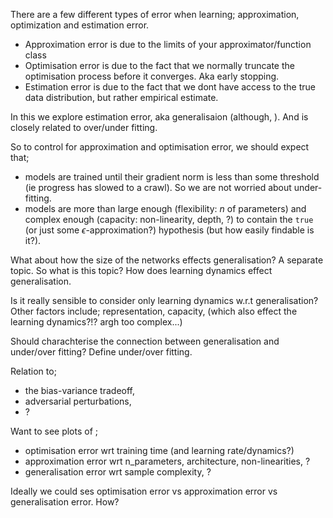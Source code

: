 There are a few different types of error when learning;
approximation, optimization and estimation error.

* Approximation error is due to the limits of your approximator/function class
* Optimisation error is due to the fact that we normally truncate the optimisation process before it converges. Aka early stopping.
* Estimation error is due to the fact that we dont have access to the true data distribution, but rather empirical estimate.
<!-- * ?? error (what other types of error are there) -->

In this we explore estimation error, aka generalisaion (although, ). And is closely related to over/under fitting.

So to control for approximation and optimisation error, we should expect that;

* models are trained until their gradient norm is less than some threshold (ie progress has slowed to a crawl). So we are not worried about under-fitting.
* models are more than large enough (flexibility: $n$ of parameters) and complex enough (capacity: non-linearity, depth, ?) to contain the `true` (or just some $\epsilon$-approximation?) hypothesis (but how easily findable is it?).
<!-- Capacity vs flexibility -  reminds me of a basis and coefficients. -->

What about how the size of the networks effects generalisation? A separate topic. So what is this topic? How does learning dynamics effect generalisation.

Is it really sensible to consider only learning dynamics w.r.t generalisation? Other factors include; representation, capacity, (which also effect the learning dynamics?!? argh too complex...)

Should charachterise the connection between generalisation and under/over fitting? Define under/over fitting.



Relation to;
* the bias-variance tradeoff,
* adversarial perturbations,
* ?


Want to see plots of ;
* optimisation error wrt training time (and learning rate/dynamics?)
* approximation error wrt n_parameters, architecture, non-linearities, ?
* generalisation error wrt sample complexity, ?

<!-- Ahh. There are dependent on each other...
- Weight sharing changes smaple complexity
- non-linearities effect training dynamics
- optimisation algorithms work well with some architectures...
- ?

 -->

Ideally we could ses optimisation error vs approximation error vs generalisation error. How?
